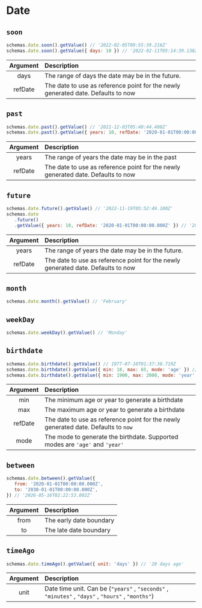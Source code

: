 # Date

## `soon`

```js
schemas.date.soon().getValue() // '2022-02-05T09:55:39.216Z'
schemas.date.soon().getValue({ days: 10 }) // '2022-02-11T05:14:39.138Z'
```

| Argument | Description                                                                      |
| :------: | :------------------------------------------------------------------------------- |
|   days   | The range of days the date may be in the future.                                 |
| refDate  | The date to use as reference point for the newly generated date. Defaults to now |

## `past`

```js
schemas.date.past().getValue() // '2021-12-03T05:40:44.408Z'
schemas.date.past().getValue({ years: 10, refDate: '2020-01-01T00:00:00.000Z' }) // '2017-08-18T02:59:12.350Z'
```

| Argument | Description                                                                      |
| :------: | :------------------------------------------------------------------------------- |
|  years   | The range of years the date may be in the past                                   |
| refDate  | The date to use as reference point for the newly generated date. Defaults to now |

## `future`

```js
schemas.date.future().getValue() // '2022-11-19T05:52:49.100Z'
schemas.date
   .future()
   .getValue({ years: 10, refDate: '2020-01-01T00:00:00.000Z' }) // '2020-12-13T22:45:10.252Z'
```

| Argument | Description                                                                      |
| :------: | :------------------------------------------------------------------------------- |
|  years   | The range of years the date may be in the future.                                |
| refDate  | The date to use as reference point for the newly generated date. Defaults to now |

## `month`

```js
schemas.date.month().getValue() // 'February'
```

## `weekDay`

```js
schemas.date.weekDay().getValue() // 'Monday'
```

## `birthdate`

```js
schemas.date.birthdate().getValue() // 1977-07-10T01:37:30.719Z
schemas.date.birthdate().getValue({ min: 18, max: 65, mode: 'age' }) // 2003-11-02T20:03:20.116Z
schemas.date.birthdate().getValue({ min: 1900, max: 2000, mode: 'year' }) // 1940-08-20T08:53:07.538Z
```

| Argument | Description                                                                        |
| :------: | :--------------------------------------------------------------------------------- |
|   min    | The minimum age or year to generate a birthdate                                    |
|   max    | The maximum age or year to generate a birthdate                                    |
| refDate  | The date to use as reference point for the newly generated date. Defaults to `now` |
|   mode   | The mode to generate the birthdate. Supported modes are `'age'` and `'year'`       |

## `between`

```js
schemas.date.between().getValue({
   from: '2020-01-01T00:00:00.000Z',
   to: '2030-01-01T00:00:00.000Z',
}) // '2026-05-16T02:22:53.002Z'
```

| Argument | Description             |
| :------: | :---------------------- |
|   from   | The early date boundary |
|    to    | The late date boundary  |

## `timeAgo`

```js
schemas.date.timeAgo().getValue({ unit: 'days' }) // '20 days ago'
```

| Argument | Description                                                                                        |
| :------: | :------------------------------------------------------------------------------------------------- |
|   unit   | Date time unit. Can be (`"years"` , `"seconds"` , `"minutes"` , `"days"` , `"hours"` , `"months"`) |
